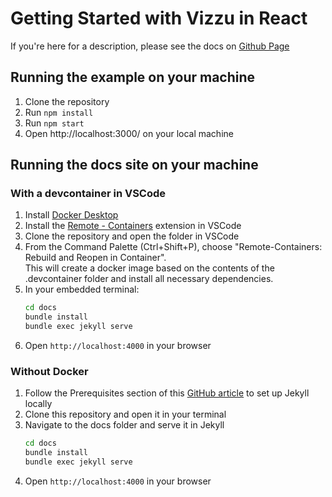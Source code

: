 # Getting Started with Vizzu in React

If you're here for a description, please see the docs on [Github Page](https://vizzuhq.github.io/vizzu-react-example/)

## Running the example on your machine

1. Clone the repository
2. Run `npm install`
3. Run `npm start`
4. Open http://localhost:3000/ on your local machine

## Running the docs site on your machine

### With a devcontainer in VSCode

1. Install [Docker Desktop](https://www.docker.com/products/docker-desktop)
2. Install the [Remote \- Containers](https://marketplace.visualstudio.com/items?itemName=ms-vscode-remote.remote-containers) extension in VSCode
3. Clone the repository and open the folder in VSCode
4. From the Command Palette (Ctrl+Shift+P), choose "Remote-Containers: Rebuild and Reopen in Container".  
   This will create a docker image based on the contents of the .devcontainer folder and install all necessary dependencies.
5. In your embedded terminal:
   ```bash
   cd docs
   bundle install
   bundle exec jekyll serve
   ```
6. Open `http://localhost:4000` in your browser

### Without Docker

1. Follow the Prerequisites section of this [GitHub article](https://docs.github.com/en/pages/setting-up-a-github-pages-site-with-jekyll/testing-your-github-pages-site-locally-with-jekyll#prerequisites) to set up Jekyll locally
2. Clone this repository and open it in your terminal
3. Navigate to the docs folder and serve it in Jekyll
   ```bash
   cd docs
   bundle install
   bundle exec jekyll serve
   ```
4. Open `http://localhost:4000` in your browser
